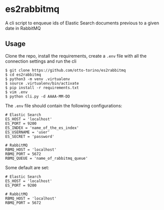 # es2rabbitmq

A cli script to enqueue ids of Elastic Search documents previous to a given date in RabbitMQ

## Usage

Clone the repo, install the requirements, create a `.env` file with all the connection settings and run the cli

	$ git clone https://github.com/otto-torino/es2rabbitmq
	$ cd es2rabbitmq
	$ python3 -m venv .virtualenv
	$ source .virtualenv/bin/activate
	$ pip install -r requirements.txt
	$ vim .env
	$ python cli.py -d AAAA-MM-DD

The `.env` file should contain the following configurations:

	# Elastic Search
	ES_HOST = 'localhost'
	ES_PORT = 9200
	ES_INDEX = 'name_of_the_es_index'
	ES_USERNAME = 'user'
	ES_SECRET = 'password'

	# RabbitMQ
	RBMQ_HOST = 'localhost'
	RBMQ_PORT = 5672
	RBMQ_QUEUE = 'name_of_rabbitmq_queue'

Some default are set:

	# Elastic Search
	ES_HOST = 'localhost'
	ES_PORT = 9200

	# RabbitMQ
	RBMQ_HOST = 'localhost'
	RBMQ_PORT = 5672
